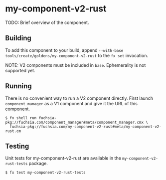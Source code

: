 # my-component-v2-rust

TODO: Brief overview of the component.

## Building

To add this component to your build, append
`--with-base tools/create/goldens/my-component-v2-rust`
to the `fx set` invocation.

NOTE: V2 components must be included in `base`. Ephemerality is not supported yet.

## Running

There is no convenient way to run a V2 component directly. First launch `component_manager`
as a V1 component and give it the URL of this component.

```
$ fx shell run fuchsia-pkg://fuchsia.com/component_manager#meta/component_manager.cmx \
  fuchsia-pkg://fuchsia.com/my-component-v2-rust#meta/my-component-v2-rust.cm
```

## Testing

Unit tests for my-component-v2-rust are available in the `my-component-v2-rust-tests`
package.

```
$ fx test my-component-v2-rust-tests
```

